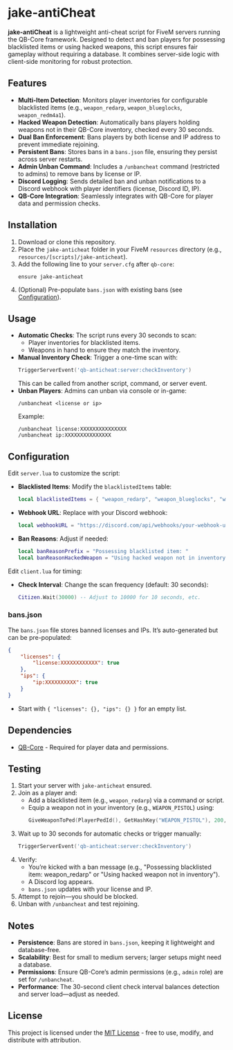 # jake-antiCheat

**jake-antiCheat** is a lightweight anti-cheat script for FiveM servers running the QB-Core framework. Designed to detect and ban players for possessing blacklisted items or using hacked weapons, this script ensures fair gameplay without requiring a database. It combines server-side logic with client-side monitoring for robust protection.

## Features
- **Multi-Item Detection**: Monitors player inventories for configurable blacklisted items (e.g., `weapon_redarp`, `weapon_blueglocks`, `weapon_redm4a1`).
- **Hacked Weapon Detection**: Automatically bans players holding weapons not in their QB-Core inventory, checked every 30 seconds.
- **Dual Ban Enforcement**: Bans players by both license and IP address to prevent immediate rejoining.
- **Persistent Bans**: Stores bans in a `bans.json` file, ensuring they persist across server restarts.
- **Admin Unban Command**: Includes a `/unbancheat` command (restricted to admins) to remove bans by license or IP.
- **Discord Logging**: Sends detailed ban and unban notifications to a Discord webhook with player identifiers (license, Discord ID, IP).
- **QB-Core Integration**: Seamlessly integrates with QB-Core for player data and permission checks.

## Installation
1. Download or clone this repository.
2. Place the `jake-anticheat` folder in your FiveM `resources` directory (e.g., `resources/[scripts]/jake-anticheat`).
3. Add the following line to your `server.cfg` after `qb-core`:
   ```
   ensure jake-anticheat
   ```
4. (Optional) Pre-populate `bans.json` with existing bans (see [Configuration](#configuration)).

## Usage
- **Automatic Checks**: The script runs every 30 seconds to scan:
  - Player inventories for blacklisted items.
  - Weapons in hand to ensure they match the inventory.
- **Manual Inventory Check**: Trigger a one-time scan with:
  ```lua
  TriggerServerEvent('qb-anticheat:server:checkInventory')
  ```
  This can be called from another script, command, or server event.
- **Unban Players**: Admins can unban via console or in-game:
  ```
  /unbancheat <license or ip>
  ```
  Example:
  ```
  /unbancheat license:XXXXXXXXXXXXXXX
  /unbancheat ip:XXXXXXXXXXXXXXX
  ```

## Configuration
Edit `server.lua` to customize the script:
- **Blacklisted Items**: Modify the `blacklistedItems` table:
  ```lua
  local blacklistedItems = { "weapon_redarp", "weapon_blueglocks", "weapon_redm4a1" }
  ```
- **Webhook URL**: Replace with your Discord webhook:
  ```lua
  local webhookURL = "https://discord.com/api/webhooks/your-webhook-url-here"
  ```
- **Ban Reasons**: Adjust if needed:
  ```lua
  local banReasonPrefix = "Possessing blacklisted item: "
  local banReasonHackedWeapon = "Using hacked weapon not in inventory"
  ```

Edit `client.lua` for timing:
- **Check Interval**: Change the scan frequency (default: 30 seconds):
  ```lua
  Citizen.Wait(30000) -- Adjust to 10000 for 10 seconds, etc.
  ```

### bans.json
The `bans.json` file stores banned licenses and IPs. It’s auto-generated but can be pre-populated:
```json
{
    "licenses": {
        "license:XXXXXXXXXXXX": true
    },
    "ips": {
        "ip:XXXXXXXXXX": true
    }
}
```
- Start with `{ "licenses": {}, "ips": {} }` for an empty list.

## Dependencies
- [QB-Core](https://github.com/qbcore-framework/qb-core) - Required for player data and permissions.

## Testing
1. Start your server with `jake-anticheat` ensured.
2. Join as a player and:
   - Add a blacklisted item (e.g., `weapon_redarp`) via a command or script.
   - Equip a weapon not in your inventory (e.g., `WEAPON_PISTOL`) using:
     ```lua
     GiveWeaponToPed(PlayerPedId(), GetHashKey("WEAPON_PISTOL"), 200, false, true)
     ```
3. Wait up to 30 seconds for automatic checks or trigger manually:
   ```lua
   TriggerServerEvent('qb-anticheat:server:checkInventory')
   ```
4. Verify:
   - You’re kicked with a ban message (e.g., "Possessing blacklisted item: weapon_redarp" or "Using hacked weapon not in inventory").
   - A Discord log appears.
   - `bans.json` updates with your license and IP.
5. Attempt to rejoin—you should be blocked.
6. Unban with `/unbancheat` and test rejoining.

## Notes
- **Persistence**: Bans are stored in `bans.json`, keeping it lightweight and database-free.
- **Scalability**: Best for small to medium servers; larger setups might need a database.
- **Permissions**: Ensure QB-Core’s admin permissions (e.g., `admin` role) are set for `/unbancheat`.
- **Performance**: The 30-second client check interval balances detection and server load—adjust as needed.

## License
This project is licensed under the [MIT License](LICENSE) - free to use, modify, and distribute with attribution.
